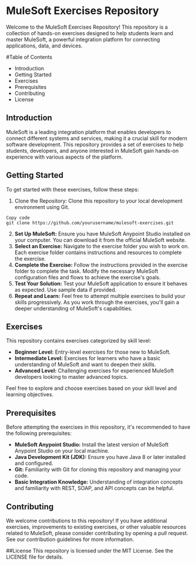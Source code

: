 # MuleSoft Exercises Repository
Welcome to the MuleSoft Exercises Repository! This repository is a collection of hands-on exercises designed to help students learn and master MuleSoft, a powerful integration platform for connecting applications, data, and devices.

#Table of Contents
* Introduction
* Getting Started
* Exercises
* Prerequisites
* Contributing
* License

## Introduction
MuleSoft is a leading integration platform that enables developers to connect different systems and services, making it a crucial skill for modern software development. This repository provides a set of exercises to help students, developers, and anyone interested in MuleSoft gain hands-on experience with various aspects of the platform.

## Getting Started
To get started with these exercises, follow these steps:

1. Clone the Repository: Clone this repository to your local development environment using Git.
```shell
Copy code
git clone https://github.com/yourusername/mulesoft-exercises.git
```

2. **Set Up MuleSoft:** Ensure you have MuleSoft Anypoint Studio installed on your computer. You can download it from the official MuleSoft website.
3. **Select an Exercise:** Navigate to the exercise folder you wish to work on. Each exercise folder contains instructions and resources to complete the exercise.
4. **Complete the Exercise:** Follow the instructions provided in the exercise folder to complete the task. Modify the necessary MuleSoft configuration files and flows to achieve the exercise's goals.
5. **Test Your Solution:** Test your MuleSoft application to ensure it behaves as expected. Use sample data if provided.
6. **Repeat and Learn:** Feel free to attempt multiple exercises to build your skills progressively. As you work through the exercises, you'll gain a deeper understanding of MuleSoft's capabilities.

## Exercises
This repository contains exercises categorized by skill level:

* **Beginner Level:** Entry-level exercises for those new to MuleSoft.
* **Intermediate Level:** Exercises for learners who have a basic understanding of MuleSoft and want to deepen their skills.
* **Advanced Level:** Challenging exercises for experienced MuleSoft developers looking to master advanced topics.

Feel free to explore and choose exercises based on your skill level and learning objectives.

## Prerequisites
Before attempting the exercises in this repository, it's recommended to have the following prerequisites:

* **MuleSoft Anypoint Studio:** Install the latest version of MuleSoft Anypoint Studio on your local machine.
* **Java Development Kit (JDK):** Ensure you have Java 8 or later installed and configured.
* **Git:** Familiarity with Git for cloning this repository and managing your code.
* **Basic Integration Knowledge:** Understanding of integration concepts and familiarity with REST, SOAP, and API concepts can be helpful.

## Contributing
We welcome contributions to this repository! If you have additional exercises, improvements to existing exercises, or other valuable resources related to MuleSoft, please consider contributing by opening a pull request. See our contribution guidelines for more information.

##License
This repository is licensed under the MIT License. See the LICENSE file for details.

